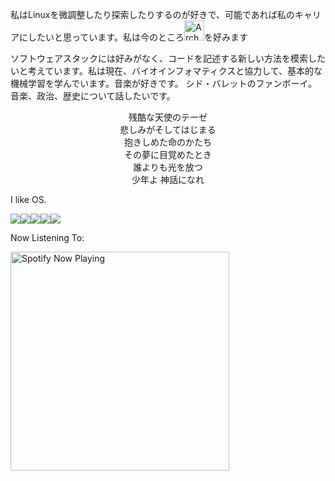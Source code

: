 私はLinuxを微調整したり探索したりするのが好きで、可能であれば私のキャリアにしたいと思っています。私は今のところ<img src="https://icons.iconarchive.com/icons/papirus-team/papirus-apps/256/distributor-logo-archlinux-icon.png" alt="Arch Linux" width="32"/>を好みます

ソフトウェアスタックには好みがなく、コードを記述する新しい方法を模索したいと考えています。私は現在、バイオインフォマティクスと協力して、基本的な機械学習を学んでいます。音楽が好きです。 シド・バレットのファンボーイ。 音楽、政治、歴史について話したいです。

<p align="center">
残酷な天使のテーゼ <br>
悲しみがそしてはじまる <br>
抱きしめた命のかたち <br>
その夢に目覚めたとき <br>
誰よりも光を放つ <br>
少年よ 神話になれ <br>
</p>

I like OS.

<img src="https://img.shields.io/badge/Languages-FFFFFF?style=for-the-badge&logo=plex&logoColor=000000"><img src="https://img.shields.io/badge/C++-000000?style=for-the-badge&logo=c%2B%2B&logoColor=00599C"><img src="https://img.shields.io/badge/Python-000000?style=for-the-badge&logo=python&logoColor=3776AB"><img src="https://img.shields.io/badge/Java-000000?style=for-the-badge&logo=Java&logoColor=007396"><img src="https://img.shields.io/badge/Javascript-000000?style=for-the-badge&logo=JavaScript&logoColor=F7DF1E">


Now Listening To:

[<img src="https://istiakshihab-jv8ffvvjk.vercel.app/api/spotify-playing" alt="Spotify Now Playing" width="350" />](https://open.spotify.com/user/22wgm4ojh5g56swvienpj6rii)

